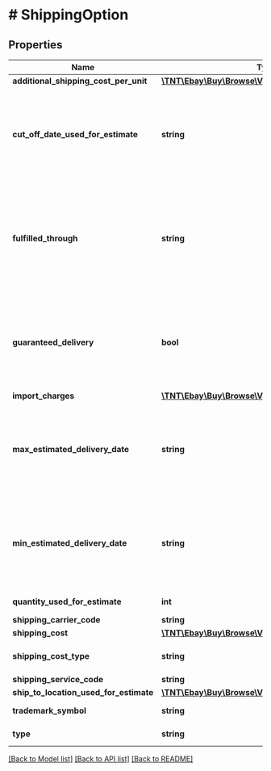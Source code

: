 # # ShippingOption

## Properties

Name | Type | Description | Notes
------------ | ------------- | ------------- | -------------
**additional_shipping_cost_per_unit** | [**\TNT\Ebay\Buy\Browse\V1\Model\ConvertedAmount**](ConvertedAmount.md) |  | [optional]
**cut_off_date_used_for_estimate** | **string** | The deadline date that the item must be purchased by in order to be received by the buyer within the delivery window (&lt;b&gt; maxEstimatedDeliveryDate&lt;/b&gt; and  &lt;b&gt; minEstimatedDeliveryDate&lt;/b&gt; fields). This field is returned only for items that are eligible for &#39;Same Day Handling&#39;. For these items, the value of this field is what is displayed in the &lt;b&gt; Delivery&lt;/b&gt; line on the View Item page.  &lt;br /&gt;&lt;br /&gt;This value is returned in UTC format (yyyy-MM-ddThh:mm:ss.sssZ), which you can convert into the local time of the buyer. | [optional]
**fulfilled_through** | **string** | If the item is being shipped by the eBay &lt;a href&#x3D;\&quot;https://pages.ebay.com/seller-center/shipping/global-shipping-program.html \&quot;&gt;Global Shipping program&lt;/a&gt;, this field returns &lt;code&gt;GLOBAL_SHIPPING&lt;/code&gt;.&lt;br /&gt;&lt;br /&gt;If the item is being shipped using the eBay International Shipping program, this field returns &lt;code&gt;INTERNATIONAL_SHIPPING&lt;/code&gt;. &lt;br /&gt;&lt;br /&gt;Otherwise, this field is null. For implementation help, refer to &lt;a href&#x3D;&#39;https://developer.ebay.com/api-docs/buy/browse/types/gct:FulfilledThroughEnum&#39;&gt;eBay API documentation&lt;/a&gt; | [optional]
**guaranteed_delivery** | **bool** | Indicates if the seller has committed to shipping the item with eBay Guaranteed Delivery. With eBay Guaranteed Delivery, the  seller is committed to getting the line item to the buyer within 4 business days or less. See the &lt;a href&#x3D;\&quot;https://www.ebay.com/help/buying/shipping-delivery/buying-items-ebay-guaranteed-delivery?id&#x3D;4641 \&quot;&gt;Buying items with eBay Guaranteed Delivery&lt;/a&gt; help topic for more details about eBay Guaranteed Delivery. | [optional]
**import_charges** | [**\TNT\Ebay\Buy\Browse\V1\Model\ConvertedAmount**](ConvertedAmount.md) |  | [optional]
**max_estimated_delivery_date** | **string** | The end date of the delivery window (latest projected delivery date).  This value is returned in UTC format (yyyy-MM-ddThh:mm:ss.sssZ), which you can convert into the local time of the buyer. &lt;br /&gt; &lt;br /&gt; &lt;span class&#x3D;\&quot;tablenote\&quot;&gt; &lt;b&gt; Note: &lt;/b&gt; For the best accuracy, always include the location of where the item is be shipped in the &lt;code&gt; contextualLocation&lt;/code&gt; values of the &lt;a href&#x3D;\&quot;/api-docs/buy/static/api-browse.html#Headers\&quot;&gt; &lt;code&gt;X-EBAY-C-ENDUSERCTX&lt;/code&gt;&lt;/a&gt; request header.&lt;/span&gt; | [optional]
**min_estimated_delivery_date** | **string** | The start date of the delivery window (earliest projected delivery date). This value is returned in UTC format (yyyy-MM-ddThh:mm:ss.sssZ), which you can convert into the local time of the buyer. &lt;br /&gt; &lt;br /&gt;&lt;span class&#x3D;\&quot;tablenote\&quot;&gt; &lt;b&gt; Note: &lt;/b&gt; For the best accuracy, always include the location of where the item is be shipped in the &lt;code&gt; contextualLocation&lt;/code&gt; values of the &lt;a href&#x3D;\&quot;/api-docs/buy/static/api-browse.html#Headers\&quot;&gt; &lt;code&gt;X-EBAY-C-ENDUSERCTX&lt;/code&gt;&lt;/a&gt; request header.&lt;/span&gt; | [optional]
**quantity_used_for_estimate** | **int** | The number of items used when calculating the estimation information. | [optional]
**shipping_carrier_code** | **string** | The name of the shipping provider, such as FedEx, or USPS. | [optional]
**shipping_cost** | [**\TNT\Ebay\Buy\Browse\V1\Model\ConvertedAmount**](ConvertedAmount.md) |  | [optional]
**shipping_cost_type** | **string** | Indicates the class of the shipping cost. &lt;br /&gt;&lt;br /&gt;&lt;b&gt; Valid Values: &lt;/b&gt; FIXED or CALCULATED &lt;br /&gt;&lt;br /&gt;Code so that your app gracefully handles any future changes to this list. | [optional]
**shipping_service_code** | **string** | The type of shipping service. For example, USPS First Class. | [optional]
**ship_to_location_used_for_estimate** | [**\TNT\Ebay\Buy\Browse\V1\Model\ShipToLocation**](ShipToLocation.md) |  | [optional]
**trademark_symbol** | **string** | Any trademark symbol, such as &amp;#8482; or &amp;reg;, that needs to be shown in superscript next to the shipping service name. | [optional]
**type** | **string** | The type of a shipping option, such as EXPEDITED, ONE_DAY, STANDARD, ECONOMY, PICKUP, etc. | [optional]

[[Back to Model list]](../../README.md#models) [[Back to API list]](../../README.md#endpoints) [[Back to README]](../../README.md)
